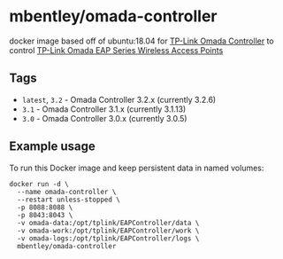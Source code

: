 mbentley/omada-controller
=========================

docker image based off of ubuntu:18.04 for [TP-Link Omada Controller](https://www.tp-link.com/en/products/details/EAP-Controller.html) to control [TP-Link Omada EAP Series Wireless Access Points](https://www.tp-link.com/en/omada/)

## Tags
  * `latest`, `3.2` - Omada Controller 3.2.x (currently 3.2.6)
  * `3.1` - Omada Controller 3.1.x (currently 3.1.13)
  * `3.0` - Omada Controller 3.0.x (currently 3.0.5)

## Example usage
To run this Docker image and keep persistent data in named volumes:
```
docker run -d \
  --name omada-controller \
  --restart unless-stopped \
  -p 8088:8088 \
  -p 8043:8043 \
  -v omada-data:/opt/tplink/EAPController/data \
  -v omada-work:/opt/tplink/EAPController/work \
  -v omada-logs:/opt/tplink/EAPController/logs \
  mbentley/omada-controller
```

